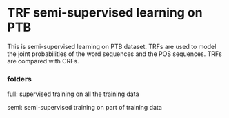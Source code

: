 # TRF semi-supervised learning on PTB

This is semi-supervised learning on PTB dataset.
TRFs are used to model the joint probabilities of the word sequences and the POS sequences.
TRFs are compared with CRFs.

### folders

full: supervised training on all the training data

semi: semi-supervised training on part of training data


